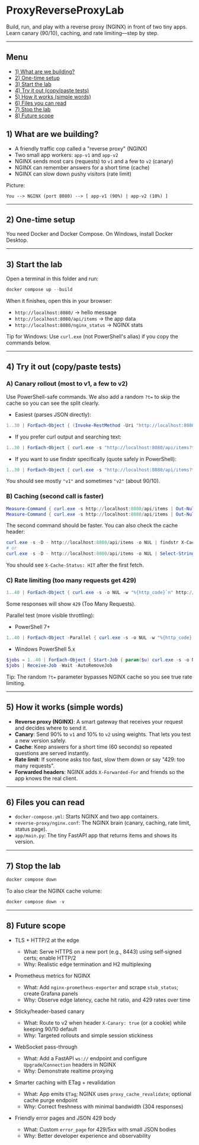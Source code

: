 # ProxyReverseProxyLab

Build, run, and play with a reverse proxy (NGINX) in front of two tiny apps. Learn canary (90/10), caching, and rate limiting—step by step.

---

## Menu

- [1) What are we building?](#1-what-are-we-building)
- [2) One-time setup](#2-one-time-setup)
- [3) Start the lab](#3-start-the-lab)
- [4) Try it out (copy/paste tests)](#4-try-it-out-copypaste-tests)
- [5) How it works (simple words)](#5-how-it-works-simple-words)
- [6) Files you can read](#6-files-you-can-read)
- [7) Stop the lab](#7-stop-the-lab)
- [8) Future scope](#8-future-scope)

## 1) What are we building?

- A friendly traffic cop called a "reverse proxy" (NGINX)
- Two small app workers: `app-v1` and `app-v2`
- NGINX sends most cars (requests) to `v1` and a few to `v2` (canary)
- NGINX can remember answers for a short time (cache)
- NGINX can slow down pushy visitors (rate limit)

Picture:

```
You --> NGINX (port 8080) --> [ app-v1 (90%) | app-v2 (10%) ]
```

---

## 2) One-time setup

You need Docker and Docker Compose. On Windows, install Docker Desktop.

---

## 3) Start the lab

Open a terminal in this folder and run:

```powershell
docker compose up --build
```

When it finishes, open this in your browser:

- `http://localhost:8080/` → hello message
- `http://localhost:8080/api/items` → the app data
- `http://localhost:8080/nginx_status` → NGINX stats

Tip for Windows: Use `curl.exe` (not PowerShell's alias) if you copy the commands below.

---

## 4) Try it out (copy/paste tests)

### A) Canary rollout (most to v1, a few to v2)

Use PowerShell-safe commands. We also add a random `?t=` to skip the cache so you can see the split clearly.

- Easiest (parses JSON directly):
```powershell
1..30 | ForEach-Object { (Invoke-RestMethod -Uri "http://localhost:8080/api/items?t=$([guid]::NewGuid())" -TimeoutSec 10).version }
```

- If you prefer curl output and searching text:
```powershell
1..30 | ForEach-Object { curl.exe -s "http://localhost:8080/api/items?t=$([guid]::NewGuid())" | Select-String -Pattern '"version"' }
```

- If you want to use findstr specifically (quote safely in PowerShell):
```powershell
1..30 | ForEach-Object { curl.exe -s "http://localhost:8080/api/items?t=$([guid]::NewGuid())" | findstr /C:'"version"' }
```

You should see mostly `"v1"` and sometimes `"v2"` (about 90/10).

### B) Caching (second call is faster)

```powershell
Measure-Command { curl.exe -s http://localhost:8080/api/items | Out-Null }
Measure-Command { curl.exe -s http://localhost:8080/api/items | Out-Null }
```

The second command should be faster. You can also check the cache header:

```powershell
curl.exe -s -D - http://localhost:8080/api/items -o NUL | findstr X-Cache-Status
# or
curl.exe -s -D - http://localhost:8080/api/items -o NUL | Select-String -Pattern "X-Cache-Status"
```

You should see `X-Cache-Status: HIT` after the first fetch.

### C) Rate limiting (too many requests get 429)

```powershell
1..40 | ForEach-Object { curl.exe -s -o NUL -w "%{http_code}`n" http://localhost:8080/api/items }
```

Some responses will show `429` (Too Many Requests).

Parallel test (more visible throttling):

- PowerShell 7+
```powershell
1..40 | ForEach-Object -Parallel { curl.exe -s -o NUL -w "%{http_code}`n" "http://localhost:8080/api/items?t=$([guid]::NewGuid())" } -ThrottleLimit 40
```

- Windows PowerShell 5.x
```powershell
$jobs = 1..40 | ForEach-Object { Start-Job { param($u) curl.exe -s -o NUL -w "%{http_code}`n" $u } -ArgumentList "http://localhost:8080/api/items?t=$([guid]::NewGuid())" }
$jobs | Receive-Job -Wait -AutoRemoveJob
```

Tip: The random `?t=` parameter bypasses NGINX cache so you see true rate limiting.

---

## 5) How it works (simple words)

- **Reverse proxy (NGINX)**: A smart gateway that receives your request and decides where to send it.
- **Canary**: Send 90% to `v1` and 10% to `v2` using weights. That lets you test a new version safely.
- **Cache**: Keep answers for a short time (60 seconds) so repeated questions are served instantly.
- **Rate limit**: If someone asks too fast, slow them down or say "429: too many requests".
- **Forwarded headers**: NGINX adds `X-Forwarded-For` and friends so the app knows the real client.

---

## 6) Files you can read

- `docker-compose.yml`: Starts NGINX and two app containers.
- `reverse-proxy/nginx.conf`: The NGINX brain (canary, caching, rate limit, status page).
- `app/main.py`: The tiny FastAPI app that returns items and shows its version.

---

## 7) Stop the lab

```powershell
docker compose down
```

To also clear the NGINX cache volume:

```powershell
docker compose down -v
```

---

## 8) Future scope

- TLS + HTTP/2 at the edge
  - What: Serve HTTPS on a new port (e.g., 8443) using self‑signed certs; enable HTTP/2
  - Why: Realistic edge termination and H2 multiplexing

- Prometheus metrics for NGINX
  - What: Add `nginx-prometheus-exporter` and scrape `stub_status`; create Grafana panels
  - Why: Observe edge latency, cache hit ratio, and 429 rates over time

- Sticky/header-based canary
  - What: Route to v2 when header `X-Canary: true` (or a cookie) while keeping 90/10 default
  - Why: Targeted rollouts and simple session stickiness

- WebSocket pass-through
  - What: Add a FastAPI `ws://` endpoint and configure `Upgrade`/`Connection` headers in NGINX
  - Why: Demonstrate realtime proxying

- Smarter caching with ETag + revalidation
  - What: App emits `ETag`; NGINX uses `proxy_cache_revalidate`; optional cache purge endpoint
  - Why: Correct freshness with minimal bandwidth (304 responses)

- Friendly error pages and JSON 429 body
  - What: Custom `error_page` for 429/5xx with small JSON bodies
  - Why: Better developer experience and observability


